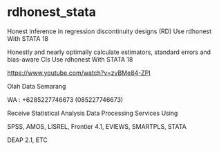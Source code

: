 # rdhonest_stata
Honest inference in regression discontinuity designs (RD) Use rdhonest With STATA 18

Honestly and nearly optimally calculate estimators, standard errors and bias-aware CIs Use rdhonest With STATA 18

https://www.youtube.com/watch?v=zvBMe84-ZPI

Olah Data Semarang

WA : +6285227746673 (085227746673)

Receive Statistical Analysis Data Processing Services Using

SPSS, AMOS, LISREL, Frontier 4.1, EVIEWS, SMARTPLS, STATA

DEAP 2.1, ETC
